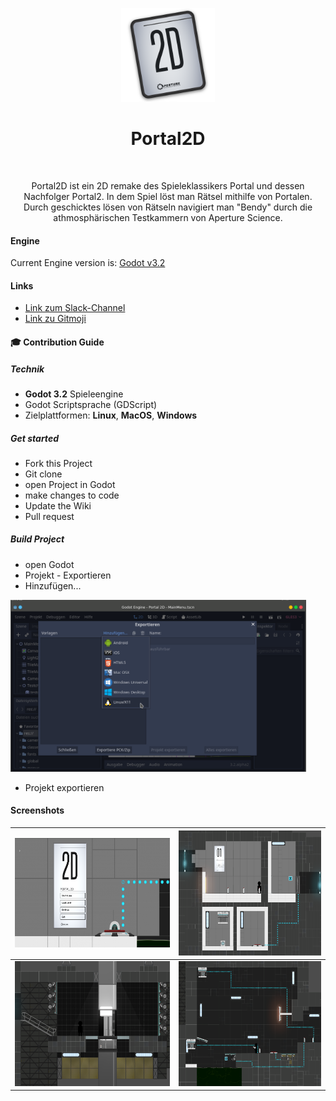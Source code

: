 <p align="center">
  <img alt="Portal2D" title="Portal2D" src="./game/icon.png" height="150">

<h1 align="center"> Portal2D </h1> <br>
<p align="center">
   Portal2D ist ein 2D remake des Spieleklassikers Portal und dessen Nachfolger Portal2.
In dem Spiel löst man Rätsel mithilfe von Portalen. Durch geschicktes lösen von Rätseln navigiert man "Bendy" durch die athmosphärischen Testkammern von Aperture Science. 
</p>


#### Engine

Current Engine version is: [Godot v3.2](https://downloads.tuxfamily.org/godotengine/3.2/)

#### Links

* [Link zum Slack-Channel](https://beuth-projekt-ws19.slack.com/messages/CPDPXGGKF/)
* [Link zu Gitmoji](https://gitmoji.carloscuesta.me/)

#### 🎓 Contribution Guide

##### Technik

-  **Godot 3.2** Spieleengine
- Godot Scriptsprache (GDScript)
- Zielplattformen: **Linux**, **MacOS**, **Windows**

##### Get started

- Fork this Project
- Git clone
- open Project in Godot
- make changes to code
- Update the Wiki
- Pull request

##### Build Project

* open Godot 
* Projekt - Exportieren
* Hinzufügen...

<img alt="Portal2D" title="Portal2D" src="./concept/screenshots/export.png" height="275">

* Projekt exportieren



#### Screenshots

| <img alt="Portal2D" title="Portal2D" src="./concept/screenshots/main-menu.png" height="175"> | <img alt="Portal2D" title="Portal2D" src="./concept/screenshots/chamber1.png" height="200"> |
| ------------------------------------------------------------ | ------------------------------------------------------------ |
| <img alt="Portal2D" title="Portal2D" src="./concept/screenshots/elevator.png" height="200"> | <img alt="Portal2D" title="Portal2D" src="./concept/screenshots/chamber5.png" height="200"> |









